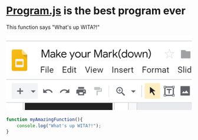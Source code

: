 # [Program.js](./program.js) is the best program ever

This function says "What's up WITA?!"

![](../images/makeyourmarkdowntalkimage.png)

```js
function myAmazingFunction(){
    console.log("What's up WITA?!");
}
```